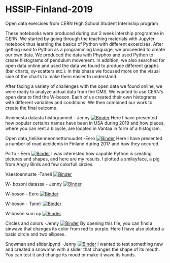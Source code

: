 # HSSIP-Finland-2019
Open data exercises from CERN High School Student Internship program

These notebooks were produced during our 2 week intership programme in CERN. We started by going through the teaching materials with Jupyter notebook thus learning the basics of Python with different excercises. After getting used to Python as a programming language, we proceeded to create our own data. We produced the data with Phyphox and used Python to create histograms of pendulum movement. In addition, we also searched for open data online and used the data we found to produce different graphs (bar charts, xy-scatters etc.). In this phase we focused more on the visual side of the charts to make them easier to understand.

After facing a variety of challenges with the open data we found online, we were ready to analyze actual data from the CMS. We wanted to use CERN's open data to find the W-boson. Each of us created their own histograms with different variables and conditions. We then combined our work to create the final outcome.

Avoimesta datasta histogrammit - Jenny
[![Binder](https://mybinder.org/badge_logo.svg)](https://mybinder.org/v2/gh/cms-opendata-education/HSSIP-Finland-2019/master?filepath=Avoimesta%20datasta%20histogrammit.ipynb)
Here I have presented how popular certains names have been in USA during 2019 and how places, where you can rent a bicycle, are located in Vantaa in form of a histogram.

Open data_tieliikenneonnettomuudet -Eero
[![Binder](https://mybinder.org/badge_logo.svg)](https://mybinder.org/v2/gh/cms-opendata-education/HSSIP-Finland-2019/master?filepath=Open%20data_tieliikenneonnettomuudet.ipynb)
Here I have presented a number of road accidents in Finland during 2017 and how they occured.

Piirto - Eero
[![Binder](https://mybinder.org/badge_logo.svg)](https://mybinder.org/v2/gh/cms-opendata-education/HSSIP-Finland-2019/master?filepath=Piirto2.ipynb) 
I was interested how capable Python is creating pictures and shapes, and here are my results. I plotted a smileyface, a pig from Angry Birds and few colorfull circles.

Väestöennuste -Taneli
[![Binder](https://mybinder.org/badge_logo.svg)](https://mybinder.org/v2/gh/cms-opendata-education/HSSIP-Finland-2019/master?filepath=V%C3%A4est%C3%B6ennuste.ipynb)

W- bosoni datassa - Jenny
[![Binder](https://mybinder.org/badge_logo.svg)](https://mybinder.org/v2/gh/cms-opendata-education/HSSIP-Finland-2019/master?filepath=W-%20bosoni%20datassa%20(1).ipynb)

W-boson - Eero
[![Binder](https://mybinder.org/badge_logo.svg)](https://mybinder.org/v2/gh/cms-opendata-education/HSSIP-Finland-2019/master?filepath=W-boson.ipynb)

W-boson - Taneli
[![Binder](https://mybinder.org/badge_logo.svg)](https://mybinder.org/v2/gh/cms-opendata-education/HSSIP-Finland-2019/master?filepath=W-boson.ipynb)

W-boson sum up
[![Binder](https://mybinder.org/badge_logo.svg)](https://mybinder.org/v2/gh/cms-opendata-education/HSSIP-Finland-2019/master?filepath=W-boson%20sum-up.ipynb)

Circles and colors -Jenny
[![Binder](https://mybinder.org/badge_logo.svg)](https://mybinder.org/v2/gh/cms-opendata-education/HSSIP-Finland-2019/master?filepath=Ympyr%C3%A4t%20%2B%20v%C3%A4rit.ipynb)
By opening this file, you can find a sinwave that changes its color from red to purple. Here I have also plotted a basic circle and two ellipses.

Snowman and slider.ipynd -Jenny
[![Binder](https://mybinder.org/badge_logo.svg)](https://mybinder.org/v2/gh/cms-opendata-education/HSSIP-Finland-2019/master?filepath=lumikko%20ja%20liutin.ipynb)
I wanted to test something new and created a snowman with a slider that changes the shape of its mouth. You can test it and change its mood or make it wave its hands.
